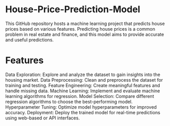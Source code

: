 # House-Price-Prediction-Model
This GitHub repository hosts a machine learning project that predicts house prices based on various features. Predicting house prices is a common problem in real estate and finance, and this model aims to provide accurate and useful predictions.

# Features
Data Exploration: Explore and analyze the dataset to gain insights into the housing market.
Data Preprocessing: Clean and preprocess the dataset for training and testing.
Feature Engineering: Create meaningful features and handle missing data.
Machine Learning: Implement and evaluate machine learning algorithms for regression.
Model Selection: Compare different regression algorithms to choose the best-performing model.
Hyperparameter Tuning: Optimize model hyperparameters for improved accuracy.
Deployment: Deploy the trained model for real-time predictions using web-based or API interfaces.
